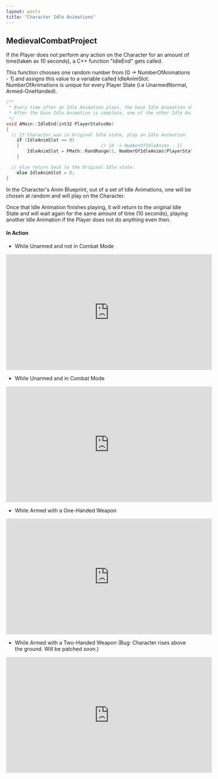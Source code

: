 ```yaml
---
layout: posts
title: "Character Idle Animations"
---
```


## MedievalCombatProject

If the Player does not perform any action on the Character for an amount of time(taken as 10 seconds), 
a C++ function "IdleEnd" gets called.

This function chooses one random number from [0 -> NumberOfAnimations - 1] and assigns this value to 
a variable called IdleAnimSlot. NumberOfAnimations is unique for every Player State (i.e UnarmedNormal, Armed-OneHanded).

```cpp 
/**
 * Every time after an Idle Animation plays, the base Idle Animation should be played.
 * After the base Idle Animation is complete, one of the other Idle Animations will be randomly chosen.
 */
void AMain::IdleEnd(int32 PlayerStatusNo)
{
  // If Character was in Original Idle state, play an Idle Animation.
	if (IdleAnimSlot == 0)
	{                               // [0 -> NumberOfIdleAnims - 1]
		IdleAnimSlot = FMath::RandRange(1, NumberOfIdleAnims[PlayerStatusNo] - 1);
	}

  // else return back to the Original Idle state.
	else IdleAnimSlot = 0;
}
```

In the Character's Anim Blueprint,  out of a set of Idle Animations, one will be chosen at random and will play on the Character.

Once that Idle Animation finishes playing, it will return to the original Idle State and will wait again 
for the same amount of time (10 seconds), playing another Idle Animation if the Player does not do anything even then.

#### In Action 

- While Unarmed and not in Combat Mode
<iframe src="https://www.youtube.com/embed/tc39nbjUEmc" width="560" height="315" frameborder="0"> </iframe> 

- While Unarmed and in Combat Mode
<iframe src="https://www.youtube.com/embed/hr8tECcHG1k" width="560" height="315" frameborder="0"> </iframe> 

- While Armed with a One-Handed Weapon
<iframe src="https://www.youtube.com/embed/KqrbYdRlxcw" width="560" height="315" frameborder="0"> </iframe> 

- While Armed with a Two-Handed Weapon (Bug: Character rises above the ground. Will be patched soon.)
<iframe src="https://www.youtube.com/embed/nVskVluF3to" width="560" height="315" frameborder="0"> </iframe> 




